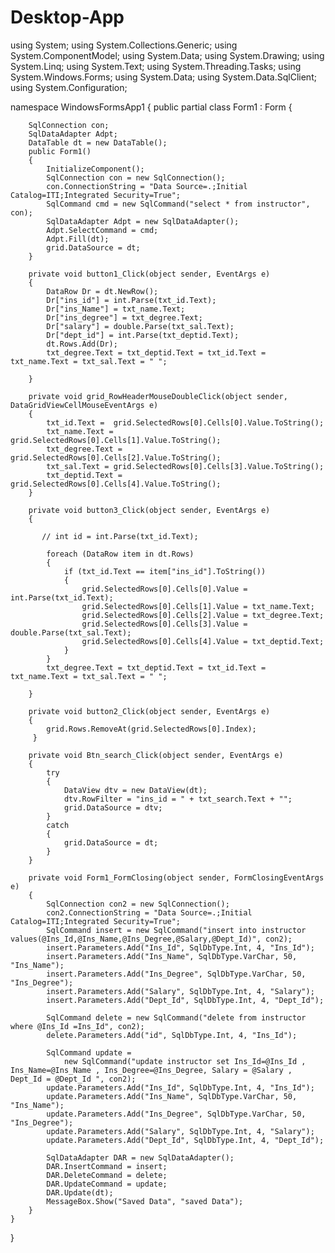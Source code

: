 # Desktop-App
using System;
using System.Collections.Generic;
using System.ComponentModel;
using System.Data;
using System.Drawing;
using System.Linq;
using System.Text;
using System.Threading.Tasks;
using System.Windows.Forms;
using System.Data;
using System.Data.SqlClient;
using System.Configuration;

namespace WindowsFormsApp1
{
    public partial class Form1 : Form
    {

        SqlConnection con;
        SqlDataAdapter Adpt;
        DataTable dt = new DataTable();
        public Form1()
        {
            InitializeComponent();
            SqlConnection con = new SqlConnection();
            con.ConnectionString = "Data Source=.;Initial Catalog=ITI;Integrated Security=True";
            SqlCommand cmd = new SqlCommand("select * from instructor", con);
            SqlDataAdapter Adpt = new SqlDataAdapter();
            Adpt.SelectCommand = cmd;
            Adpt.Fill(dt);
            grid.DataSource = dt;
        }

        private void button1_Click(object sender, EventArgs e)
        {
            DataRow Dr = dt.NewRow();
            Dr["ins_id"] = int.Parse(txt_id.Text);
            Dr["ins_Name"] = txt_name.Text;
            Dr["ins_degree"] = txt_degree.Text;
            Dr["salary"] = double.Parse(txt_sal.Text);
            Dr["dept_id"] = int.Parse(txt_deptid.Text);
            dt.Rows.Add(Dr);
            txt_degree.Text = txt_deptid.Text = txt_id.Text = txt_name.Text = txt_sal.Text = " "; 

        }

        private void grid_RowHeaderMouseDoubleClick(object sender, DataGridViewCellMouseEventArgs e)
        {
            txt_id.Text =  grid.SelectedRows[0].Cells[0].Value.ToString();
            txt_name.Text = grid.SelectedRows[0].Cells[1].Value.ToString();
            txt_degree.Text = grid.SelectedRows[0].Cells[2].Value.ToString();
            txt_sal.Text = grid.SelectedRows[0].Cells[3].Value.ToString();
            txt_deptid.Text = grid.SelectedRows[0].Cells[4].Value.ToString();
        }

        private void button3_Click(object sender, EventArgs e)
        {
            
           // int id = int.Parse(txt_id.Text);
            
            foreach (DataRow item in dt.Rows)
            {
                if (txt_id.Text == item["ins_id"].ToString()) 
                {
                    grid.SelectedRows[0].Cells[0].Value = int.Parse(txt_id.Text);
                    grid.SelectedRows[0].Cells[1].Value = txt_name.Text;
                    grid.SelectedRows[0].Cells[2].Value = txt_degree.Text;
                    grid.SelectedRows[0].Cells[3].Value =  double.Parse(txt_sal.Text);
                    grid.SelectedRows[0].Cells[4].Value = txt_deptid.Text;
                }
            }
            txt_degree.Text = txt_deptid.Text = txt_id.Text = txt_name.Text = txt_sal.Text = " ";

        }

        private void button2_Click(object sender, EventArgs e)
        {
            grid.Rows.RemoveAt(grid.SelectedRows[0].Index);
         }

        private void Btn_search_Click(object sender, EventArgs e)
        {
            try
            {
                DataView dtv = new DataView(dt);
                dtv.RowFilter = "ins_id = " + txt_search.Text + "";
                grid.DataSource = dtv;
            }
            catch 
            {
                grid.DataSource = dt;
            }
        }

        private void Form1_FormClosing(object sender, FormClosingEventArgs e)
        {
            SqlConnection con2 = new SqlConnection();
            con2.ConnectionString = "Data Source=.;Initial Catalog=ITI;Integrated Security=True";
            SqlCommand insert = new SqlCommand("insert into instructor values(@Ins_Id,@Ins_Name,@Ins_Degree,@Salary,@Dept_Id)", con2);
            insert.Parameters.Add("Ins_Id", SqlDbType.Int, 4, "Ins_Id");
            insert.Parameters.Add("Ins_Name", SqlDbType.VarChar, 50, "Ins_Name");
            insert.Parameters.Add("Ins_Degree", SqlDbType.VarChar, 50, "Ins_Degree");
            insert.Parameters.Add("Salary", SqlDbType.Int, 4, "Salary");
            insert.Parameters.Add("Dept_Id", SqlDbType.Int, 4, "Dept_Id");

            SqlCommand delete = new SqlCommand("delete from instructor where @Ins_Id =Ins_Id", con2);
            delete.Parameters.Add("id", SqlDbType.Int, 4, "Ins_Id");

            SqlCommand update =
                new SqlCommand("update instructor set Ins_Id=@Ins_Id , Ins_Name=@Ins_Name , Ins_Degree=@Ins_Degree, Salary = @Salary , Dept_Id = @Dept_Id ", con2);
            update.Parameters.Add("Ins_Id", SqlDbType.Int, 4, "Ins_Id");
            update.Parameters.Add("Ins_Name", SqlDbType.VarChar, 50, "Ins_Name");
            update.Parameters.Add("Ins_Degree", SqlDbType.VarChar, 50, "Ins_Degree");
            update.Parameters.Add("Salary", SqlDbType.Int, 4, "Salary");
            update.Parameters.Add("Dept_Id", SqlDbType.Int, 4, "Dept_Id");

            SqlDataAdapter DAR = new SqlDataAdapter();
            DAR.InsertCommand = insert;
            DAR.DeleteCommand = delete;
            DAR.UpdateCommand = update;
            DAR.Update(dt);
            MessageBox.Show("Saved Data", "saved Data");
        }
    }
}

